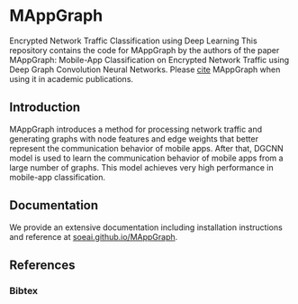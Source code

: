# MAppGraph
Encrypted Network Traffic Classification using Deep Learning
This repository contains the code for MAppGraph by the authors of the paper MAppGraph: Mobile-App Classification on Encrypted Network
Traffic using Deep Graph Convolution Neural Networks.
Please [cite](#References) MAppGraph when using it in academic publications.

## Introduction
MAppGraph introduces a method for processing network traffic and generating graphs with node features and edge weights that better represent the communication behavior of mobile apps. After that, DGCNN model is used to learn the communication behavior of mobile apps from a large number of graphs. This model achieves very high performance in mobile-app classification.

## Documentation
We provide an extensive documentation including installation instructions and reference at [soeai.github.io/MAppGraph](https://soeai.github.io/MAppGraph/).

## References

### Bibtex
